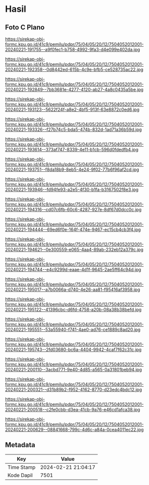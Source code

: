 # Hasil

## Foto C Plano

https://sirekap-obj-formc.kpu.go.id/41c9/pemilu/pdpr/75/04/05/20/12/7504052012001-20240221-191755--a9f0fec1-b758-4992-9fa3-d4e099e402da.jpg

https://sirekap-obj-formc.kpu.go.id/41c9/pemilu/pdpr/75/04/05/20/12/7504052012001-20240221-192358--0d8442ed-615b-4c9e-bfb5-ce528735ac22.jpg

https://sirekap-obj-formc.kpu.go.id/41c9/pemilu/pdpr/75/04/05/20/12/7504052012001-20240221-192849--7bb3681e-4277-4120-ab27-4a8c0435a5be.jpg

https://sirekap-obj-formc.kpu.go.id/41c9/pemilu/pdpr/75/04/05/20/12/7504052012001-20240221-193123--5622f24f-a8e2-4bf5-913f-63e8872c0ed6.jpg

https://sirekap-obj-formc.kpu.go.id/41c9/pemilu/pdpr/75/04/05/20/12/7504052012001-20240221-193326--f27b74c5-bda5-474b-832d-1ad71a36b59d.jpg

https://sirekap-obj-formc.kpu.go.id/41c9/pemilu/pdpr/75/04/05/20/12/7504052012001-20240221-193614--373af747-8339-4e11-b1cb-596d0fdedfb4.jpg

https://sirekap-obj-formc.kpu.go.id/41c9/pemilu/pdpr/75/04/05/20/12/7504052012001-20240221-193751--f8da18b9-8eb5-4e24-9f02-77b6f96af2cd.jpg

https://sirekap-obj-formc.kpu.go.id/41c9/pemilu/pdpr/75/04/05/20/12/7504052012001-20240221-193946--fd94fe93-a2e5-4f30-b1fa-b3167502f8e3.jpg

https://sirekap-obj-formc.kpu.go.id/41c9/pemilu/pdpr/75/04/05/20/12/7504052012001-20240221-194316--cd07c6fb-60c6-4287-927e-8df67d0dcc0c.jpg

https://sirekap-obj-formc.kpu.go.id/41c9/pemilu/pdpr/75/04/05/20/12/7504052012001-20240221-194444--69ed6f0e-164f-474e-9467-ec15cb4cb3f4.jpg

https://sirekap-obj-formc.kpu.go.id/41c9/pemilu/pdpr/75/04/05/20/12/7504052012001-20240221-194621--0e300559-e065-4aa4-89ab-232eb12a379c.jpg

https://sirekap-obj-formc.kpu.go.id/41c9/pemilu/pdpr/75/04/05/20/12/7504052012001-20240221-194744--e4c9299d-eaae-4d1f-9645-2ae5ff64c94d.jpg

https://sirekap-obj-formc.kpu.go.id/41c9/pemilu/pdpr/75/04/05/20/12/7504052012001-20240221-195017--a7b0066a-d740-4e26-aa81-f95416af3958.jpg

https://sirekap-obj-formc.kpu.go.id/41c9/pemilu/pdpr/75/04/05/20/12/7504052012001-20240221-195122--41396cbc-d6fd-4758-a20b-08a38b38befd.jpg

https://sirekap-obj-formc.kpu.go.id/41c9/pemilu/pdpr/75/04/05/20/12/7504052012001-20240221-195551--53a55940-f741-4ae0-ad76-ce1889c8ad20.jpg

https://sirekap-obj-formc.kpu.go.id/41c9/pemilu/pdpr/75/04/05/20/12/7504052012001-20240221-195743--2fd03680-bc6a-4404-9942-4caf7f62c31c.jpg

https://sirekap-obj-formc.kpu.go.id/41c9/pemilu/pdpr/75/04/05/20/12/7504052012001-20240221-200110--3acbd771-9e40-4d85-a565-0a31801beb94.jpg

https://sirekap-obj-formc.kpu.go.id/41c9/pemilu/pdpr/75/04/05/20/12/7504052012001-20240221-200321--d31b89b2-f952-4162-8770-d23edc4bdc12.jpg

https://sirekap-obj-formc.kpu.go.id/41c9/pemilu/pdpr/75/04/05/20/12/7504052012001-20240221-200518--c2fe0cbb-d3ea-41cb-9a76-e46cd1afca38.jpg

https://sirekap-obj-formc.kpu.go.id/41c9/pemilu/pdpr/75/04/05/20/12/7504052012001-20240221-200629--08841668-799c-4d6c-a84a-0cea4011ec22.jpg


## Metadata

| Key        | Value               |
| ---------- | ------------------- |
| Time Stamp | 2024-02-21 21:04:17 |
| Kode Dapil | 7501                |




